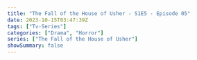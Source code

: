 ```yaml
---
title: "The Fall of the House of Usher - S1E5 - Episode 05"
date: 2023-10-15T03:47:39Z
tags: ["Tv-Series"]
categories: ["Drama", "Horror"]
series: ["The Fall of the House of Usher"]
showSummary: false
---
```


  <mux-player stream-type="on-demand"
  src="https://kp3d-my.sharepoint.com/personal/ryoo_kp3d_onmicrosoft_com/_layouts/15/download.aspx?share=EeNQAvRIq1FMjd500sAkwpABRQe-j6Kyd420-nl0O0CR2A" prefer-playback="mse" controls>
  </mux-player>
  
  
  <script src="https://cdn.jsdelivr.net/npm/@mux/mux-player"></script>
  
 <script type="application/ld+json">
 {
  "@context": "https://schema.org/",
  "@type": "VideoObject",
  "name": "The Fall of the House of Usher - S1E5 - Episode 05",
  "contentUrl": "https://stream.mux.com/ysa00NWRtR4ixuUh1vzVMfiZDMh7rlhpvQhq62UBm2RQ.m3u8",
  "thumbnailUrl": "https://www.themoviedb.org/t/p/original/3VopZH8XBS8OM2kDAUuVvYly52N.jpg?width=314&fit_mode=preserve&time=25",
  "uploadDate": "2023-10-15T03:47:39Z",
}

</script>